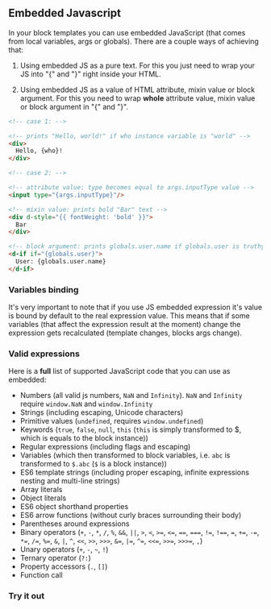 ## Embedded Javascript

In your block templates you can use embedded JavaScript (that comes
from local variables, args or globals). There are a couple ways
of achieving that:

1. Using embedded JS as a pure text. For this you just need to
wrap your JS into "{" and "}" right inside your HTML.

2. Using embedded JS as a value of HTML attribute, mixin value
or block argument. For this you need to wrap **whole** attribute
value, mixin value or block argument in "{" and "}".

```html
<!-- case 1: -->

<!-- prints "Hello, world!" if who instance variable is "world" -->
<div>
  Hello, {who}!
</div>

<!-- case 2: -->

<!-- attribute value: type becomes equal to args.inputType value -->
<input type="{args.inputType}"/>

<!-- mixin value: prints bold "Bar" text -->
<div d-style="{{ fontWeight: 'bold' }}">
  Bar
</div>

<!-- block argument: prints globals.user.name if globals.user is truthy -->
<d-if if="{globals.user}">
  User: {globals.user.name}
</d-if>
```

### Variables binding

It's very important to note that if you use JS embedded expression
it's value is bound by default to the real expression value.
This means that if some variables (that affect the expression
result at the moment) change the expression gets recalculated
(template changes, blocks args change).

### Valid expressions

Here is a **full** list of supported JavaScript code that
you can use as embedded:

* Numbers (all valid js numbers, `NaN` and `Infinity`). `NaN` and
`Infinity` require `window.NaN` and `window.Infinity`
* Strings (including escaping, Unicode characters)
* Primitive values (`undefined`, requires `window.undefined`)
* Keywords (`true`, `false`, `null`, `this` (`this` is simply
transformed to $, which is equals to the block instance))
* Regular expressions (including flags and escaping)
* Variables (which then transformed to block variables, i.e.
`abc` is transformed to `$.abc` (`$` is a block instance))
* ES6 template strings (including proper escaping, infinite
expressions nesting and multi-line strings)
* Array literals
* Object literals
* ES6 object shorthand properties
* ES6 arrow functions (without curly braces surrounding their
body)
* Parentheses around expressions
* Binary operators (`+`, `-`, `*`, `/`, `%`, `&&`, `||`, `>`,
`<`, `>=`, `<=`, `==`, `===`, `!=`, `!==`, `=`, `+=`, `-=`,
`*=`, `/=`, `%=`, `&`, `|`, `^`, `<<`, `>>`, `>>>`, `&=`, `|=`,
`^=`, `<<=`, `>>=`, `>>>=`, `,`)
* Unary operators (`+`, `-`, `~`, `!`)
* Ternary operator (`?:`)
* Property accessors (`.`, `[]`)
* Function call

### Try it out
